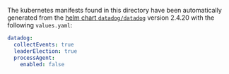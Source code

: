 The kubernetes manifests found in this directory have been automatically generated
from the [helm chart `datadog/datadog`](https://github.com/DataDog/helm-charts/tree/master/charts/datadog)
version 2.4.20 with the following `values.yaml`:

```yaml
datadog:
  collectEvents: true
  leaderElection: true
  processAgent:
    enabled: false
```
